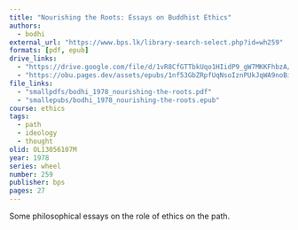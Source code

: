 ```yaml
---
title: "Nourishing the Roots: Essays on Buddhist Ethics"
authors:
  - bodhi
external_url: "https://www.bps.lk/library-search-select.php?id=wh259"
formats: [pdf, epub]
drive_links:
  - "https://drive.google.com/file/d/1vR8CfGTTbkUqo1HIidP9_gW7MKKFhbzA/view?usp=drivesdk"
  - "https://obu.pages.dev/assets/epubs/1nf53GbZRpfUqNsoIznPUkJqWA9noBi6C.epub"
file_links:
  - "smallpdfs/bodhi_1978_nourishing-the-roots.pdf"
  - "smallepubs/bodhi_1978_nourishing-the-roots.epub"
course: ethics
tags:
  - path
  - ideology
  - thought
olid: OL13056107M
year: 1978
series: wheel
number: 259
publisher: bps
pages: 27
---
```


Some philosophical essays on the role of ethics on the path.
